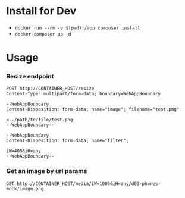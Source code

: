 # Install for Dev

- ```docker run --rm -v $(pwd):/app composer install```
- ```docker-composer up -d```

# Usage

### Resize endpoint
```
POST http://CONTAINER_HOST/resize
Content-Type: multipart/form-data; boundary=WebAppBoundary

--WebAppBoundary
Content-Disposition: form-data; name="image"; filename="test.png"

< ./path/to/file/test.png
--WebAppBoundary--

--WebAppBoundary
Content-Disposition: form-data; name="filter";

iW=400&iH=any
--WebAppBoundary--
```

### Get an image by url params
```
GET http://CONTAINER_HOST/media/iW=1000&iH=any/d03-phones-mock/image.png
```